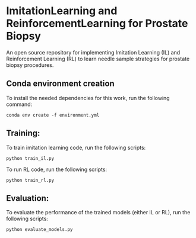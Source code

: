 # ImitationLearning and ReinforcementLearning for Prostate Biopsy 

An open source repository for implementing Imitation Learning (IL) and Reinforcement Learning (RL) to learn needle sample strategies for prostate biopsy procedures. 

## Conda environment creation 

To install the needed dependencies for this work, run the following command:

`conda env create -f environment.yml`

## Training: 

To train imitation learning code, run the following scripts: 

`python train_il.py`

To run RL code, run the following scripts:

`python train_rl.py`

## Evaluation: 

To evaluate the performance of the trained models (either IL or RL), run the following scripts: 

`python evaluate_models.py`

